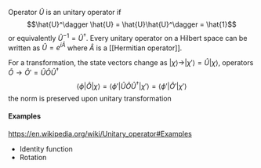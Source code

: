 Operator $\hat{U}$ is an unitary operator if 
$$\hat{U}^\dagger \hat{U} = \hat{U}\hat{U}^\dagger = \hat{1}$$
or equivalently $\hat{U}^{-1} = \hat{U}^\dagger$. Every unitary operator on a Hilbert space can be written as $\hat{U} = e^{i\hat{A}}$ where $\hat{A}$ is a [[Hermitian operator]].

For a transformation, the state vectors change as $|\chi\rangle\rightarrow |\chi'\rangle = \hat{U}|\chi\rangle$, operators $\hat{O} \rightarrow \hat{O}'=\hat{U}\hat{O}\hat{U}^{\dagger}$
$$
\langle\phi|\hat{O}|\chi\rangle = \langle\phi'|\hat{U}\hat{O}\hat{U}^\dagger|\chi'\rangle = \langle\phi'|\hat{O}'|\chi'\rangle
$$
the norm is preserved upon unitary transformation
#### Examples
https://en.wikipedia.org/wiki/Unitary_operator#Examples
- Identity function
- Rotation

